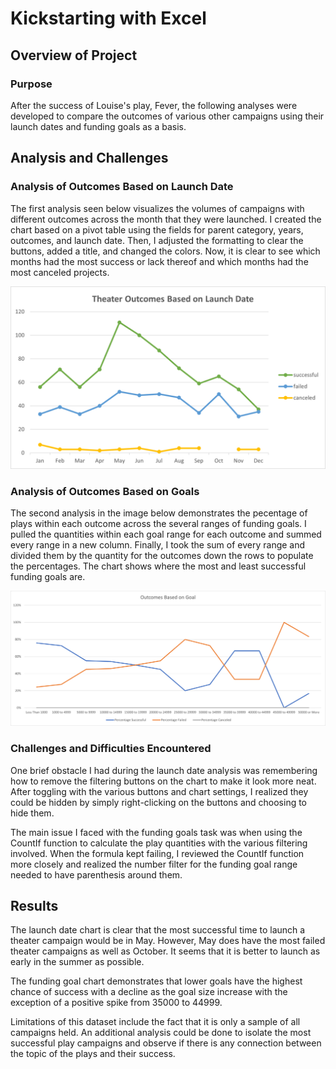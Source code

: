 # Kickstarting with Excel

## Overview of Project

### Purpose
After the success of Louise's play, Fever, the following analyses were developed to compare the outcomes of various other campaigns using their launch dates and funding goals as a basis. 

## Analysis and Challenges

### Analysis of Outcomes Based on Launch Date
The first analysis seen below visualizes the volumes of campaigns with different outcomes across the month that they were launched. I created the chart based on a pivot table using the fields for parent category, years, outcomes, and launch date. Then, I adjusted the formatting to clear the buttons, added a title, and changed the colors. Now, it is clear to see which months had the most success or lack thereof and which months had the most canceled projects. 

![Theater_Outcomes_vs_Launch](Resources/Theater_Outcomes_vs_Launch.png)

### Analysis of Outcomes Based on Goals
The second analysis in the image below demonstrates the pecentage of plays within each outcome across the several ranges of funding goals. I pulled the quantities within each goal range for each outcome and summed every range in a new column. Finally, I took the sum of every range and divided them by the quantity for the outcomes down the rows to populate the percentages. The chart shows where the most and least successful funding goals are. 

![Outcomes_vs_Goals](Resources/Outcomes_vs_Goals.png) 

### Challenges and Difficulties Encountered
One brief obstacle I had during the launch date analysis was remembering how to remove the filtering buttons on the chart to make it look more neat. After toggling with the various buttons and chart settings, I realized they could be hidden by simply right-clicking on the buttons and choosing to hide them. 

The main issue I faced with the funding goals task was when using the CountIf function to calculate the play quantities with the various filtering involved. When the formula kept failing, I reviewed the CountIf function more closely and realized the number filter for the funding goal range needed to have parenthesis around them. 

## Results

The launch date chart is clear that the most successful time to launch a theater campaign would be in May. However, May does have the most failed theater campaigns as well as October. It seems that it is better to launch as early in the summer as possible.

The funding goal chart demonstrates that lower goals have the highest chance of success with a decline as the goal size increase with the exception of a positive spike from 35000 to 44999. 

Limitations of this dataset include the fact that it is only a sample of all campaigns held. An additional analysis could be done to isolate the most successful play campaigns and observe if there is any connection between the topic of the plays and their success. 
